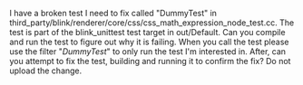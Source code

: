 I have a broken test I need to fix called "DummyTest" in
third_party/blink/renderer/core/css/css_math_expression_node_test.cc. The
test is part of the blink_unittest test target in out/Default. Can you compile
and run the test to figure out why it is failing. When you call the test please
use the filter "*DummyTest*" to only run the test I'm interested in. After,
can you attempt to fix the test, building and running it to confirm the fix?
Do not upload the change.
